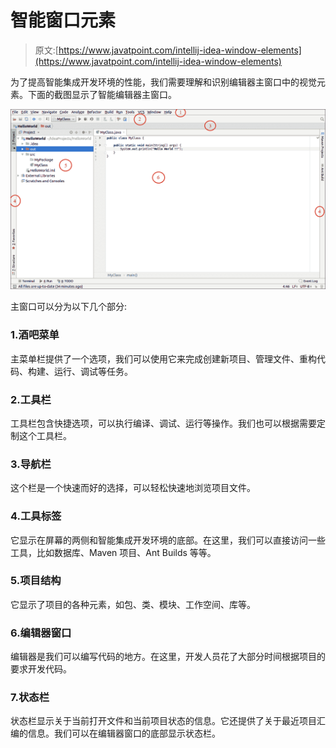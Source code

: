 # 智能窗口元素

> 原文:[https://www.javatpoint.com/intellij-idea-window-elements](https://www.javatpoint.com/intellij-idea-window-elements)

为了提高智能集成开发环境的性能，我们需要理解和识别编辑器主窗口中的视觉元素。下面的截图显示了智能编辑器主窗口。

![IntelliJ IDEA Window Elements](img/956d3d352061a8f4e167f2291a00544b.png)

主窗口可以分为以下几个部分:

### 1.酒吧菜单

主菜单栏提供了一个选项，我们可以使用它来完成创建新项目、管理文件、重构代码、构建、运行、调试等任务。

### 2.工具栏

工具栏包含快捷选项，可以执行编译、调试、运行等操作。我们也可以根据需要定制这个工具栏。

### 3.导航栏

这个栏是一个快速而好的选择，可以轻松快速地浏览项目文件。

### 4.工具标签

它显示在屏幕的两侧和智能集成开发环境的底部。在这里，我们可以直接访问一些工具，比如数据库、Maven 项目、Ant Builds 等等。

### 5.项目结构

它显示了项目的各种元素，如包、类、模块、工作空间、库等。

### 6.编辑器窗口

编辑器是我们可以编写代码的地方。在这里，开发人员花了大部分时间根据项目的要求开发代码。

### 7.状态栏

状态栏显示关于当前打开文件和当前项目状态的信息。它还提供了关于最近项目汇编的信息。我们可以在编辑器窗口的底部显示状态栏。